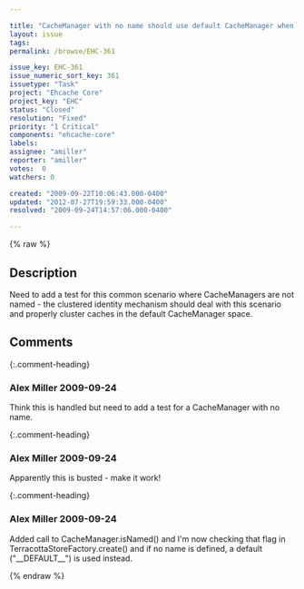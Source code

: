 ```yaml
---

title: "CacheManager with no name should use default CacheManager when locating clustered caches"
layout: issue
tags: 
permalink: /browse/EHC-361

issue_key: EHC-361
issue_numeric_sort_key: 361
issuetype: "Task"
project: "Ehcache Core"
project_key: "EHC"
status: "Closed"
resolution: "Fixed"
priority: "1 Critical"
components: "ehcache-core"
labels: 
assignee: "amiller"
reporter: "amiller"
votes:  0
watchers: 0

created: "2009-09-22T10:06:43.000-0400"
updated: "2012-07-27T19:59:33.000-0400"
resolved: "2009-09-24T14:57:06.000-0400"

---
```




{% raw %}



## Description

<div markdown="1" class="description">

Need to add a test for this common scenario where CacheManagers are not named - the clustered identity mechanism should deal with this scenario and properly cluster caches in the default CacheManager space.

</div>

## Comments


{:.comment-heading}
### **Alex Miller** <span class="date">2009-09-24</span>

<div markdown="1" class="comment">

Think this is handled but need to add a test for a CacheManager with no name.

</div>


{:.comment-heading}
### **Alex Miller** <span class="date">2009-09-24</span>

<div markdown="1" class="comment">

Apparently this is busted - make it work!

</div>


{:.comment-heading}
### **Alex Miller** <span class="date">2009-09-24</span>

<div markdown="1" class="comment">

Added call to CacheManager.isNamed() and I'm now checking that flag in TerracottaStoreFactory.create() and if no name is defined, a default ("\_\_DEFAULT\_\_") is used instead.

</div>



{% endraw %}
